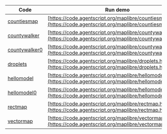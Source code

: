Code    | Run demo
------- | ------
[countiesmap](https://github.com/backspaces/agentscript/tree/master/maplibre/countiesmap.html#L1) | [https://code.agentscript.org/maplibre/countiesmap.html](https://code.agentscript.org/maplibre/countiesmap.html)
[countywalker](https://github.com/backspaces/agentscript/tree/master/maplibre/countywalker.html#L1) | [https://code.agentscript.org/maplibre/countywalker.html](https://code.agentscript.org/maplibre/countywalker.html)
[countywalker0](https://github.com/backspaces/agentscript/tree/master/maplibre/countywalker0.html#L1) | [https://code.agentscript.org/maplibre/countywalker0.html](https://code.agentscript.org/maplibre/countywalker0.html)
[droplets](https://github.com/backspaces/agentscript/tree/master/maplibre/droplets.html#L1) | [https://code.agentscript.org/maplibre/droplets.html](https://code.agentscript.org/maplibre/droplets.html)
[hellomodel](https://github.com/backspaces/agentscript/tree/master/maplibre/hellomodel.html#L1) | [https://code.agentscript.org/maplibre/hellomodel.html](https://code.agentscript.org/maplibre/hellomodel.html)
[hellomodel0](https://github.com/backspaces/agentscript/tree/master/maplibre/hellomodel0.html#L1) | [https://code.agentscript.org/maplibre/hellomodel0.html](https://code.agentscript.org/maplibre/hellomodel0.html)
[rectmap](https://github.com/backspaces/agentscript/tree/master/maplibre/rectmap.html#L1) | [https://code.agentscript.org/maplibre/rectmap.html](https://code.agentscript.org/maplibre/rectmap.html)
[vectormap](https://github.com/backspaces/agentscript/tree/master/maplibre/vectormap.html#L1) | [https://code.agentscript.org/maplibre/vectormap.html](https://code.agentscript.org/maplibre/vectormap.html)
